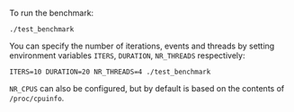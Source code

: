<!--
SPDX-FileCopyrightText: 2013 Zifei Tong <soariez@gmail.com>

SPDX-License-Identifier: CC-BY-4.0
-->

To run the benchmark:

    ./test_benchmark

You can specify the number of iterations, events and threads by setting
environment variables `ITERS`, `DURATION`, `NR_THREADS` respectively:

    ITERS=10 DURATION=20 NR_THREADS=4 ./test_benchmark

`NR_CPUS` can also be configured, but by default is based on the contents of
`/proc/cpuinfo`.

